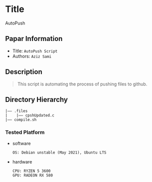 Title
===
AutoPush

## Papar Information
- Title:  `AutoPush Script`
- Authors:  `Aziz Sami`

## Description
> This script is automating the process of pushing files to github.

## Directory Hierarchy
```
|—— .files
|    |—— cpshUpdated.c
|—— compile.sh
```

### Tested Platform
- software
  ```
  OS: Debian unstable (May 2021), Ubuntu LTS

  ```
- hardware
  ```
  CPU: RYZEN 5 3600
  GPU: RADEON RX 580
  ```

